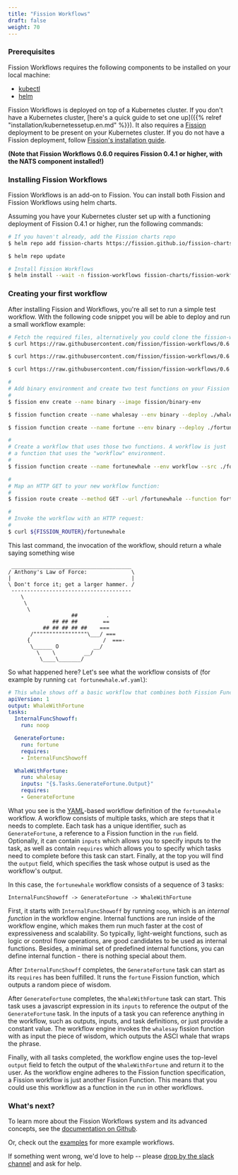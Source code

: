 ```yaml
---
title: "Fission Workflows"
draft: false
weight: 70
---
```



### Prerequisites

Fission Workflows requires the following components to be installed on your local machine:

- [kubectl](https://kubernetes.io/docs/tasks/tools/install-kubectl/)
- [helm](https://github.com/kubernetes/helm)


Fission Workflows is deployed on top of a Kubernetes cluster.
If you don't have a Kubernetes cluster, [here's a quick guide to set one up]({{% relref "installation/kubernetessetup.en.md" %}}).
It also requires a [Fission](https://github.com/fission/fission) deployment to be present on your Kubernetes cluster.
If you do not have a Fission deployment, follow [Fission's installation guide](../installation/).

**(Note that Fission Workflows 0.6.0 requires Fission 0.4.1 or higher, with the NATS component installed!)**

### Installing Fission Workflows

Fission Workflows is an add-on to Fission. You can install both
Fission and Fission Workflows using helm charts.

Assuming you have your Kubernetes cluster set up with a functioning deployment of Fission 0.4.1 or higher, run the following commands:

```bash
# If you haven't already, add the Fission charts repo
$ helm repo add fission-charts https://fission.github.io/fission-charts/

$ helm repo update

# Install Fission Workflows
$ helm install --wait -n fission-workflows fission-charts/fission-workflows --version 0.6.0
```

### Creating your first workflow

After installing Fission and Workflows, you're all set to run a simple
test workflow.
With the following code snippet you will be able to deploy and run a small workflow example:

```bash
# Fetch the required files, alternatively you could clone the fission-workflow repo
$ curl https://raw.githubusercontent.com/fission/fission-workflows/0.6.0/examples/whales/fortune.sh > fortune.sh

$ curl https://raw.githubusercontent.com/fission/fission-workflows/0.6.0/examples/whales/whalesay.sh > whalesay.sh

$ curl https://raw.githubusercontent.com/fission/fission-workflows/0.6.0/examples/whales/fortunewhale.wf.yaml > fortunewhale.wf.yaml

#
# Add binary environment and create two test functions on your Fission setup:
#
$ fission env create --name binary --image fission/binary-env

$ fission function create --name whalesay --env binary --deploy ./whalesay.sh

$ fission function create --name fortune --env binary --deploy ./fortune.sh

#
# Create a workflow that uses those two functions. A workflow is just
# a function that uses the "workflow" environment.
#
$ fission function create --name fortunewhale --env workflow --src ./fortunewhale.wf.yaml

#
# Map an HTTP GET to your new workflow function:
#
$ fission route create --method GET --url /fortunewhale --function fortunewhale

#
# Invoke the workflow with an HTTP request:
#
$ curl ${FISSION_ROUTER}/fortunewhale
```

This last command, the invocation of the workflow, should return a whale saying something wise

```
 ______________________________________
/ Anthony's Law of Force:              \
|                                      |
\ Don't force it; get a larger hammer. /
 --------------------------------------
    \
     \
      \
                    ##         .
              ## ## ##        ==
           ## ## ## ## ##    ===
       /"""""""""""""""""\___/ ===
      {                       /  ===-
       \______ O           __/
         \    \         __/
          \____\_______/
```

So what happened here?
Let's see what the workflow consists of (for example by running `cat fortunewhale.wf.yaml`):

```yaml
# This whale shows off a basic workflow that combines both Fission Functions (fortune, whalesay) and internal functions (noop)
apiVersion: 1
output: WhaleWithFortune
tasks:
  InternalFuncShowoff:
    run: noop

  GenerateFortune:
    run: fortune
    requires:
    - InternalFuncShowoff

  WhaleWithFortune:
    run: whalesay
    inputs: "{$.Tasks.GenerateFortune.Output}"
    requires:
    - GenerateFortune
```

What you see is the [YAML](http://yaml.org/)-based workflow definition of the `fortunewhale` workflow.
A workflow consists of multiple tasks, which are steps that it needs to complete.
Each task has a unique identifier, such as `GenerateFortune`, a reference to a Fission function in the `run` field.
Optionally, it can contain `inputs` which allows you to specify inputs to the task,
as well as contain `requires` which allows you to specify which tasks need to complete before this task can start.
Finally, at the top you will find the `output` field, which specifies the task whose output is used as the workflow's output.

In this case, the `fortunewhale` workflow consists of a sequence of 3 tasks:
```
InternalFuncShowoff -> GenerateFortune -> WhaleWithFortune
```
First, it starts with `InternalFuncShowoff` by running `noop`, which is an *internal function* in the workflow engine.
Internal functions are run inside of the workflow engine, which makes them run much faster at the cost of expressiveness and scalability.
So typically, light-weight functions, such as logic or control flow operations, are good candidates to be used as internal functions.
Besides, a minimal set of predefined internal functions, you can define internal function - there is nothing special about them.

After `InternalFuncShowff` completes, the `GenerateFortune` task can start as its `requires` has been fulfilled.
It runs the `fortune` Fission function, which outputs a random piece of wisdom.

After `GenerateFortune` completes, the `WhaleWithFortune` task can start.
This task uses a javascript expression in its `inputs` to reference the output of the `GenerateFortune` task.
In the inputs of a task you can reference anything in the workflow, such as outputs, inputs, and task definitions, or just provide a constant value.
The workflow engine invokes the `whalesay` fission function with as input the piece of wisdom, which outputs the ASCI whale that wraps the phrase.

Finally, with all tasks completed, the workflow engine uses the top-level `output` field to fetch the output of the `WhaleWithFortune` and return it to the user.
As the workflow engine adheres to the Fission function specification, a Fission workflow is just another Fission Function.
This means that you could use this workflow as a function in the `run` in other workflows.

### What's next?
To learn more about the Fission Workflows system and its advanced concepts, see the [documentation on Github](https://github.com/fission/fission-workflows/tree/master/Docs).

Or, check out the [examples](https://github.com/fission/fission-workflows/tree/0.6.0/examples) for more example workflows.

If something went wrong, we'd love to help -- please [drop by the slack channel](http://slack.fission.io) and ask for help.
